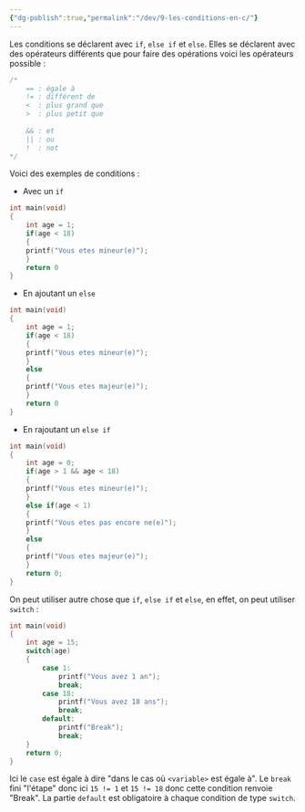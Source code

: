 ```yaml
---
{"dg-publish":true,"permalink":"/dev/9-les-conditions-en-c/"}
---
```


Les conditions se déclarent avec `if`, `else if` et `else`. Elles se  déclarent avec des opérateurs différents que pour faire des opérations voici les opérateurs possible :
```C
/*
	== : égale à
	!= : différent de 
	<  : plus grand que 
	>  : plus petit que 
	
	&& : et
	|| : ou
	!  : not
*/
```

Voici des exemples de conditions :

- Avec un `if`
```C
int main(void)
{
	int age = 1;
	if(age < 18)
	{
	printf("Vous etes mineur(e)");
	}
	return 0
}
```

- En ajoutant un `else` 
```C
int main(void)
{
	int age = 1;
	if(age < 18)
	{
	printf("Vous etes mineur(e)");
	}
	else 
	{
	printf("Vous etes majeur(e)");
	}
	return 0
}
```

- En rajoutant un `else if`
```C
int main(void)
{
    int age = 0;
    if(age > 1 && age < 18)
    {
    printf("Vous etes mineur(e)");
    }
    else if(age < 1)
    {
    printf("Vous etes pas encore ne(e)");
    }
    else
    {
    printf("Vous etes majeur(e)");
    }
    return 0;
}
```

On peut utiliser autre chose que `if`, `else if` et `else`, en effet, on peut utiliser `switch` :
```C
int main(void)
{
    int age = 15;
    switch(age)
    {
        case 1:
            printf("Vous avez 1 an");
            break;
        case 18:
            printf("Vous avez 18 ans");
            break;
        default:
            printf("Break");
            break;
    }
    return 0;
}
```

Ici le `case` est égale à dire "dans le cas où `<variable>` est égale à". Le `break` fini "l'étape" donc ici `15 != 1` et `15 != 18` donc cette condition renvoie "Break". La partie `default` est obligatoire à chaque condition de type `switch`.